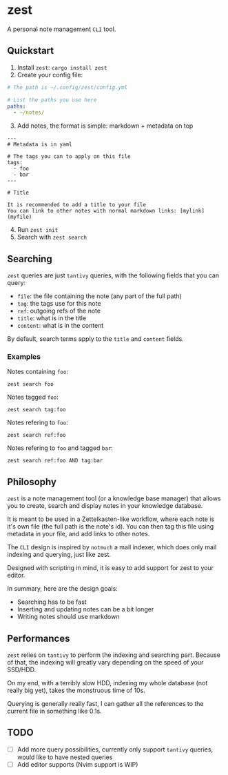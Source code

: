 # zest

A personal note management `CLI` tool.

## Quickstart

1. Install `zest`: `cargo install zest`
2. Create your config file:
```yaml
# The path is ~/.config/zest/config.yml

# List the paths you use here
paths:
  - ~/notes/
```
3. Add notes, the format is simple: markdown + metadata on top
```
---
# Metadata is in yaml

# The tags you can to apply on this file
tags:
  - foo
  - bar
---

# Title

It is recommended to add a title to your file
You can link to other notes with normal markdown links: [mylink](myfile)
```
4. Run `zest init`
5. Search with `zest search`

## Searching

`zest` queries are just `tantivy` queries, with the following fields
that you can query:
- `file`: the file containing the note (any part of the full path)
- `tag`: the tags use for this note
- `ref`: outgoing refs of the note
- `title`: what is in the title
- `content`: what is in the content

By default, search terms apply to the `title` and `content` fields.

### Examples

Notes containing `foo`:
```
zest search foo
```

Notes tagged `foo`:
```
zest search tag:foo
```

Notes refering to `foo`:
```
zest search ref:foo
```

Notes refering to `foo` and tagged `bar`:
```
zest search ref:foo AND tag:bar
```

## Philosophy

`zest` is a note management tool (or a knowledge base manager) that
allows you to create, search and display notes in your knowledge
database.

It is meant to be used in a Zettelkasten-like workflow, where each
note is it's own file (the full path is the note's id). You can then
tag this file using metadata in your file, and add links to other
notes.

The `CLI` design is inspired by `notmuch` a mail indexer, which does
only mail indexing and querying, just like zest.

Designed with scripting in mind, it is easy to add support for zest to
your editor.

In summary, here are the design goals:
- Searching has to be fast
- Inserting and updating notes can be a bit longer
- Writing notes should use markdown

## Performances

`zest` relies on `tantivy` to perform the indexing and searching part.
Because of that, the indexing will greatly vary depending on the speed
of your SSD/HDD.

On my end, with a terribly slow HDD, indexing my whole database (not
really big yet), takes the monstruous time of 10s.

Querying is generally really fast, I can gather all the references to
the current file in something like 0.1s.

## TODO

- [ ] Add more query possibilities, currently only support `tantivy`
      queries, would like to have nested queries
- [ ] Add editor supports (Nvim support is WIP)
